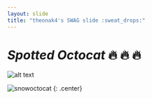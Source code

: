 ```yaml
---
layout: slide
title: "theonak4's SWAG slide :sweat_drops:"
---
```


# _Spotted Octocat_ :fire: :fire: :fire: 
![alt text](https://upload.wikimedia.org/wikipedia/commons/thumb/2/23/Supreme-logo-newyork.png/1200px-Supreme-logo-newyork.png "Logo Title Text 1")

![snowoctocat](https://octodex.github.com/images/snowoctocat.png)
{: .center}
